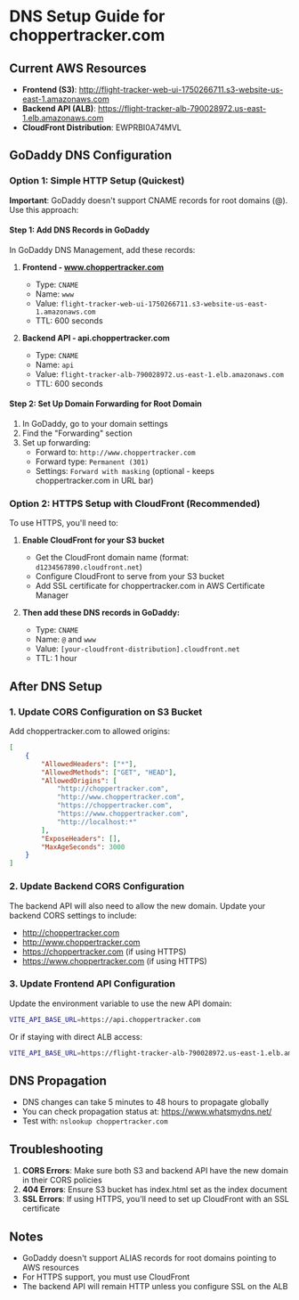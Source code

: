 # DNS Setup Guide for choppertracker.com

## Current AWS Resources
- **Frontend (S3)**: http://flight-tracker-web-ui-1750266711.s3-website-us-east-1.amazonaws.com
- **Backend API (ALB)**: https://flight-tracker-alb-790028972.us-east-1.elb.amazonaws.com
- **CloudFront Distribution**: EWPRBI0A74MVL

## GoDaddy DNS Configuration

### Option 1: Simple HTTP Setup (Quickest)

**Important**: GoDaddy doesn't support CNAME records for root domains (@). Use this approach:

#### Step 1: Add DNS Records in GoDaddy

In GoDaddy DNS Management, add these records:

1. **Frontend - www.choppertracker.com**
   - Type: `CNAME`
   - Name: `www`
   - Value: `flight-tracker-web-ui-1750266711.s3-website-us-east-1.amazonaws.com`
   - TTL: 600 seconds

2. **Backend API - api.choppertracker.com**
   - Type: `CNAME`
   - Name: `api`
   - Value: `flight-tracker-alb-790028972.us-east-1.elb.amazonaws.com`
   - TTL: 600 seconds

#### Step 2: Set Up Domain Forwarding for Root Domain

1. In GoDaddy, go to your domain settings
2. Find the "Forwarding" section
3. Set up forwarding:
   - Forward to: `http://www.choppertracker.com`
   - Forward type: `Permanent (301)`
   - Settings: `Forward with masking` (optional - keeps choppertracker.com in URL bar)

### Option 2: HTTPS Setup with CloudFront (Recommended)

To use HTTPS, you'll need to:

1. **Enable CloudFront for your S3 bucket**
   - Get the CloudFront domain name (format: `d1234567890.cloudfront.net`)
   - Configure CloudFront to serve from your S3 bucket
   - Add SSL certificate for choppertracker.com in AWS Certificate Manager

2. **Then add these DNS records in GoDaddy:**
   - Type: `CNAME`
   - Name: `@` and `www`
   - Value: `[your-cloudfront-distribution].cloudfront.net`
   - TTL: 1 hour

## After DNS Setup

### 1. Update CORS Configuration on S3 Bucket

Add choppertracker.com to allowed origins:

```json
[
    {
        "AllowedHeaders": ["*"],
        "AllowedMethods": ["GET", "HEAD"],
        "AllowedOrigins": [
            "http://choppertracker.com",
            "http://www.choppertracker.com",
            "https://choppertracker.com",
            "https://www.choppertracker.com",
            "http://localhost:*"
        ],
        "ExposeHeaders": [],
        "MaxAgeSeconds": 3000
    }
]
```

### 2. Update Backend CORS Configuration

The backend API will also need to allow the new domain. Update your backend CORS settings to include:
- http://choppertracker.com
- http://www.choppertracker.com
- https://choppertracker.com (if using HTTPS)
- https://www.choppertracker.com (if using HTTPS)

### 3. Update Frontend API Configuration

Update the environment variable to use the new API domain:

```bash
VITE_API_BASE_URL=https://api.choppertracker.com
```

Or if staying with direct ALB access:
```bash
VITE_API_BASE_URL=https://flight-tracker-alb-790028972.us-east-1.elb.amazonaws.com
```

## DNS Propagation

- DNS changes can take 5 minutes to 48 hours to propagate globally
- You can check propagation status at: https://www.whatsmydns.net/
- Test with: `nslookup choppertracker.com`

## Troubleshooting

1. **CORS Errors**: Make sure both S3 and backend API have the new domain in their CORS policies
2. **404 Errors**: Ensure S3 bucket has index.html set as the index document
3. **SSL Errors**: If using HTTPS, you'll need to set up CloudFront with an SSL certificate

## Notes

- GoDaddy doesn't support ALIAS records for root domains pointing to AWS resources
- For HTTPS support, you must use CloudFront
- The backend API will remain HTTP unless you configure SSL on the ALB
